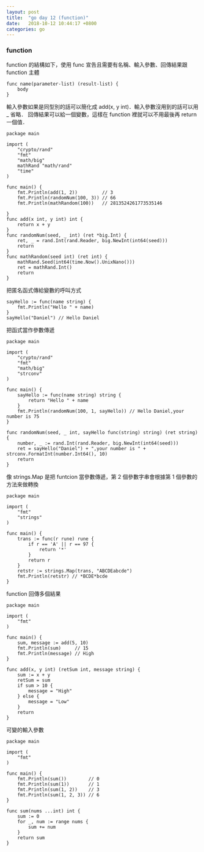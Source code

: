 ```yaml
---
layout: post
title:  "go day 12 (function)"
date:   2018-10-12 10:44:17 +0800
categories: go
---
```



### function

function 的結構如下，使用 func 宣告且需要有名稱、輸入參數、回傳結果跟 function 主體  

```
func name(parameter-list) (result-list) {
	body
}
```

輸入參數如果是同型別的話可以簡化成 add(x, y int)．輸入參數沒用到的話可以用 _ 省略．
回傳結果可以給一個變數，這樣在 function 裡就可以不用最後再 return 一個值．


```
package main

import (
	"crypto/rand"
	"fmt"
	"math/big"
	mathRand "math/rand"
	"time"
)

func main() {
	fmt.Println(add(1, 2))         // 3
	fmt.Println(randomNum(100, 3)) // 66
	fmt.Println(mathRandom(100))   // 2813524261773535146

}
func add(x int, y int) int {
	return x + y
}
func randomNum(seed, _ int) (ret *big.Int) {
	ret, _ = rand.Int(rand.Reader, big.NewInt(int64(seed)))
	return
}
func mathRandom(seed int) (ret int) {
	mathRand.Seed(int64(time.Now().UnixNano()))
	ret = mathRand.Int()
	return
}

```

把匿名函式傳給變數的呼叫方式  

```
sayHello := func(name string) {
	fmt.Println("Hello " + name)
}
sayHello("Daniel") // Hello Daniel
```

把函式當作參數傳遞  

```
package main

import (
	"crypto/rand"
	"fmt"
	"math/big"
	"strconv"
)

func main() {
	sayHello := func(name string) string {
		return "Hello " + name
	}
	fmt.Println(randomNum(100, 1, sayHello)) // Hello Daniel,your number is 75
}

func randomNum(seed, _ int, sayHello func(string) string) (ret string) {
	number, _ := rand.Int(rand.Reader, big.NewInt(int64(seed)))
	ret = sayHello("Daniel") + ",your number is " + strconv.FormatInt(number.Int64(), 10)
	return
}

```

像 strings.Map 是把 funtcion 當參數傳遞，第 2 個參數字串會根據第 1 個參數的方法來做轉換  

```
package main

import (
	"fmt"
	"strings"
)

func main() {
	trans := func(r rune) rune {
		if r == 'A' || r == 97 {
			return '*'
		}
		return r
	}
	retstr := strings.Map(trans, "ABCDEabcde")
	fmt.Println(retstr) // *BCDE*bcde
}

```

function 回傳多個結果  

```
package main

import (
	"fmt"
)

func main() {
	sum, message := add(5, 10)
	fmt.Println(sum)     // 15
	fmt.Println(message) // High
}

func add(x, y int) (retSum int, message string) {
	sum := x + y
	retSum = sum
	if sum > 10 {
		message = "High"
	} else {
		message = "Low"
	}
	return
}

```

可變的輸入參數  

```
package main

import (
	"fmt"
)

func main() {
	fmt.Println(sum())        // 0
	fmt.Println(sum(1))       // 1
	fmt.Println(sum(1, 2))    // 3
	fmt.Println(sum(1, 2, 3)) // 6
}

func sum(nums ...int) int {
	sum := 0
	for _, num := range nums {
		sum += num
	}
	return sum
}

```










